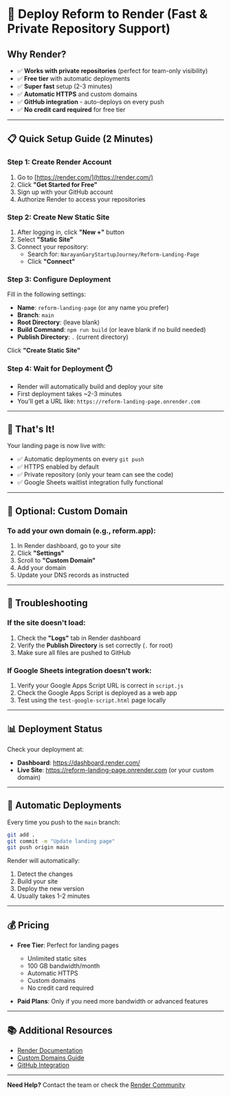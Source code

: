 # 🚀 Deploy Reform to Render (Fast & Private Repository Support)

## Why Render?
- ✅ **Works with private repositories** (perfect for team-only visibility)
- ✅ **Free tier** with automatic deployments
- ✅ **Super fast** setup (2-3 minutes)
- ✅ **Automatic HTTPS** and custom domains
- ✅ **GitHub integration** - auto-deploys on every push
- ✅ **No credit card required** for free tier

---

## 📋 Quick Setup Guide (2 Minutes)

### **Step 1: Create Render Account**
1. Go to [https://render.com/](https://render.com/)
2. Click **"Get Started for Free"**
3. Sign up with your GitHub account
4. Authorize Render to access your repositories

### **Step 2: Create New Static Site**
1. After logging in, click **"New +"** button
2. Select **"Static Site"**
3. Connect your repository:
   - Search for: `NarayanGaryStartupJourney/Reform-Landing-Page`
   - Click **"Connect"**

### **Step 3: Configure Deployment**
Fill in the following settings:

- **Name**: `reform-landing-page` (or any name you prefer)
- **Branch**: `main`
- **Root Directory**: (leave blank)
- **Build Command**: `npm run build` (or leave blank if no build needed)
- **Publish Directory**: `.` (current directory)

Click **"Create Static Site"**

### **Step 4: Wait for Deployment** ⏱️
- Render will automatically build and deploy your site
- First deployment takes ~2-3 minutes
- You'll get a URL like: `https://reform-landing-page.onrender.com`

---

## 🎉 That's It!

Your landing page is now live with:
- ✅ Automatic deployments on every `git push`
- ✅ HTTPS enabled by default
- ✅ Private repository (only your team can see the code)
- ✅ Google Sheets waitlist integration fully functional

---

## 🔧 Optional: Custom Domain

### To add your own domain (e.g., reform.app):
1. In Render dashboard, go to your site
2. Click **"Settings"**
3. Scroll to **"Custom Domain"**
4. Add your domain
5. Update your DNS records as instructed

---

## 🚨 Troubleshooting

### If the site doesn't load:
1. Check the **"Logs"** tab in Render dashboard
2. Verify the **Publish Directory** is set correctly (`.` for root)
3. Make sure all files are pushed to GitHub

### If Google Sheets integration doesn't work:
1. Verify your Google Apps Script URL is correct in `script.js`
2. Check the Google Apps Script is deployed as a web app
3. Test using the `test-google-script.html` page locally

---

## 📊 Deployment Status

Check your deployment at:
- **Dashboard**: https://dashboard.render.com/
- **Live Site**: https://reform-landing-page.onrender.com (or your custom domain)

---

## 🔄 Automatic Deployments

Every time you push to the `main` branch:
```bash
git add .
git commit -m "Update landing page"
git push origin main
```

Render will automatically:
1. Detect the changes
2. Build your site
3. Deploy the new version
4. Usually takes 1-2 minutes

---

## 💰 Pricing

- **Free Tier**: Perfect for landing pages
  - Unlimited static sites
  - 100 GB bandwidth/month
  - Automatic HTTPS
  - Custom domains
  - No credit card required

- **Paid Plans**: Only if you need more bandwidth or advanced features

---

## 📚 Additional Resources

- [Render Documentation](https://render.com/docs/static-sites)
- [Custom Domains Guide](https://render.com/docs/custom-domains)
- [GitHub Integration](https://render.com/docs/github)

---

**Need Help?** 
Contact the team or check the [Render Community](https://community.render.com/)


